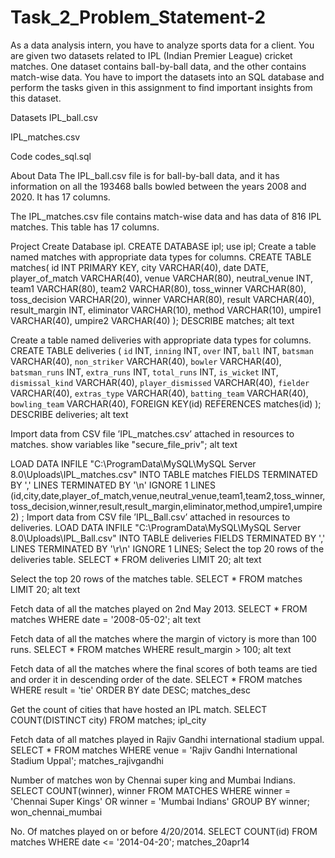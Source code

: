 # Task_2_Problem_Statement-2
As a data analysis intern, you have to analyze sports data for a client. You are given two datasets related to IPL (Indian Premier League) cricket matches. One dataset contains ball-by-ball data, and the other contains match-wise data. You have to import the datasets into an SQL database and perform the tasks given in this assignment to find important insights from this dataset.

Datasets
IPL_ball.csv

IPL_matches.csv

Code
codes_sql.sql

About Data
The IPL_ball.csv file is for ball-by-ball data, and it has information on all the 193468 balls bowled between the years 2008 and 2020. It has 17 columns.

The IPL_matches.csv file contains match-wise data and has data of 816 IPL matches. This table has 17 columns.

Project
Create Database ipl.
CREATE DATABASE ipl;
use ipl;
Create a table named matches with appropriate data types for columns.
CREATE TABLE matches(
    id INT PRIMARY KEY,
    city VARCHAR(40),
    date DATE,
    player_of_match VARCHAR(40),
    venue VARCHAR(80),
    neutral_venue INT,
    team1 VARCHAR(80),
    team2 VARCHAR(80),
    toss_winner VARCHAR(80),
    toss_decision VARCHAR(20),
    winner VARCHAR(80),
    result VARCHAR(40),
    result_margin INT,
    eliminator VARCHAR(10),
    method VARCHAR(10),
    umpire1 VARCHAR(40),
    umpire2 VARCHAR(40)
);
DESCRIBE matches;
alt text

Create a table named deliveries with appropriate data types for columns.
CREATE TABLE deliveries (
    `id` INT,
    `inning` INT,
    `over` INT,
    `ball` INT,
    `batsman` VARCHAR(40),
    `non_striker` VARCHAR(40),
    `bowler` VARCHAR(40),
    `batsman_runs` INT,
    `extra_runs` INT,
    `total_runs` INT,
    `is_wicket` INT,
    `dismissal_kind` VARCHAR(40),
    `player_dismissed` VARCHAR(40),
    `fielder` VARCHAR(40),
    `extras_type` VARCHAR(40),
    `batting_team` VARCHAR(40),
    `bowling_team` VARCHAR(40),
     FOREIGN KEY(id) REFERENCES matches(id)
);
DESCRIBE deliveries;
alt text

Import data from CSV file ’IPL_matches.csv’ attached in resources to matches.
show variables like "secure_file_priv";
alt text

LOAD DATA INFILE "C:\\ProgramData\\MySQL\\MySQL Server 8.0\\Uploads\\IPL_matches.csv" INTO TABLE matches
FIELDS TERMINATED BY ','
LINES TERMINATED BY '\n'
IGNORE 1 LINES
(id,city,date,player_of_match,venue,neutral_venue,team1,team2,toss_winner,toss_decision,winner,result,result_margin,eliminator,method,umpire1,umpire2)
;
Import data from CSV file ’IPL_Ball.csv’ attached in resources to deliveries.
LOAD DATA INFILE "C:\\ProgramData\\MySQL\\MySQL Server 8.0\\Uploads\\IPL_Ball.csv" INTO TABLE deliveries
FIELDS TERMINATED BY ','
LINES TERMINATED BY '\r\n'
IGNORE 1 LINES;
Select the top 20 rows of the deliveries table.
SELECT * FROM deliveries
LIMIT 20;
alt text

Select the top 20 rows of the matches table.
SELECT * FROM matches
LIMIT 20;
alt text

Fetch data of all the matches played on 2nd May 2013.
SELECT * FROM matches
WHERE date = '2008-05-02';
alt text

Fetch data of all the matches where the margin of victory is more than 100 runs.
SELECT * FROM matches
WHERE result_margin > 100;
alt text

Fetch data of all the matches where the final scores of both teams are tied and order it in descending order of the date.
SELECT * FROM matches
WHERE result = 'tie'
ORDER BY date DESC;
matches_desc

Get the count of cities that have hosted an IPL match.
SELECT COUNT(DISTINCT city) 
FROM matches;
ipl_city

Fetch data of all matches played in Rajiv Gandhi international stadium uppal.
SELECT * FROM matches
WHERE venue = 'Rajiv Gandhi International Stadium Uppal';
matches_rajivgandhi

Number of matches won by Chennai super king and Mumbai Indians.
SELECT COUNT(winner), winner 
FROM MATCHES
WHERE winner = 'Chennai Super Kings' OR winner = 'Mumbai Indians'
GROUP BY winner;
won_chennai_mumbai

No. Of matches played on or before 4/20/2014.
SELECT COUNT(id) FROM matches
WHERE date <= '2014-04-20';
matches_20apr14
